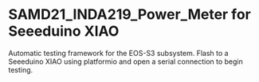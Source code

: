# SAMD21_INDA219_Power_Meter for Seeeduino XIAO
Automatic testing framework for the EOS-S3 subsystem. Flash to a Seeeduino XIAO using platformio and open a serial connection to begin testing.
